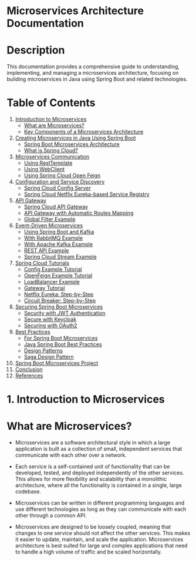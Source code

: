 # Microservices Architecture Documentation

# Description
This documentation provides a comprehensive guide to understanding, implementing, and managing a microservices architecture, focusing on building microservices in Java using Spring Boot and related technologies.

# Table of Contents
1. [Introduction to Microservices](#introduction-to-microservices)
    - [What are Microservices?](#what-are-microservices)
    - [Key Components of a Microservices Architecture](#key-components-of-a-microservices-architecture)
2. [Creating Microservices in Java Using Spring Boot](#creating-microservices-in-java-using-spring-boot)
    - [Spring Boot Microservices Architecture](#spring-boot-microservices-architecture)
    - [What is Spring Cloud?](#what-is-spring-cloud)
3. [Microservices Communication](#microservices-communication)
    - [Using RestTemplate](#using-resttemplate)
    - [Using WebClient](#using-webclient)
    - [Using Spring Cloud Open Feign](#using-spring-cloud-open-feign)
4. [Configuration and Service Discovery](#configuration-and-service-discovery)
    - [Spring Cloud Config Server](#spring-cloud-config-server)
    - [Spring Cloud Netflix Eureka-based Service Registry](#spring-cloud-netflix-eureka-based-service-registry)
5. [API Gateway](#api-gateway)
    - [Spring Cloud API Gateway](#spring-cloud-api-gateway)
    - [API Gateway with Automatic Routes Mapping](#api-gateway-with-automatic-routes-mapping)
    - [Global Filter Example](#global-filter-example)
7. [Event-Driven Microservices](#event-driven-microservices)
    - [Using Spring Boot and Kafka](#using-spring-boot-and-kafka)
    - [With RabbitMQ Example](#with-rabbitmq-example)
    - [With Apache Kafka Example](#with-apache-kafka-example)
    - [REST API Example](#rest-api-example)
    - [Spring Cloud Stream Example](#spring-cloud-stream-example)
8. [Spring Cloud Tutorials](#spring-cloud-tutorials)
    - [Config Example Tutorial](#config-example-tutorial)
    - [OpenFeign Example Tutorial](#openfeign-example-tutorial)
    - [LoadBalancer Example](#loadbalancer-example)
    - [Gateway Tutorial](#gateway-tutorial)
    - [Netflix Eureka: Step-by-Step](#netflix-eureka-step-by-step)
    - [Circuit Breaker: Step-by-Step](#circuit-breaker-step-by-step)
9. [Securing Spring Boot Microservices](#securing-spring-boot-microservices)
    - [Security with JWT Authentication](#security-with-jwt-authentication)
    - [Secure with Keycloak](#secure-with-keycloak)
    - [Securing with OAuth2](#securing-with-oauth2)
10. [Best Practices](#best-practices)
    - [For Spring Boot Microservices](#for-spring-boot-microservices)
    - [Java Spring Boot Best Practices](#java-spring-boot-best-practices)
    - [Design Patterns](#design-patterns)
    - [Saga Design Pattern](#saga-design-pattern)
11. [Spring Boot Microservices Project](#spring-boot-microservices-project)
12. [Conclusion](#conclusion)
13. [References](#references)

# 1. Introduction to Microservices

# What are Microservices?

- Microservices are a software architectural style in which a large application is built as a collection of small, independent services that communicate with each other over a network.

- Each service is a self-contained unit of functionality that can be developed, tested, and deployed independently of the other services. This allows for more flexibility and scalability than a monolithic architecture, where all the functionality is contained in a single, large codebase.

- Microservices can be written in different programming languages and use different technologies as long as they can communicate with each other through a common API.

- Microservices are designed to be loosely coupled, meaning that changes to one service should not affect the other services. This makes it easier to update, maintain, and scale the application. Microservices architecture is best suited for large and complex applications that need to handle a high volume of traffic and be scaled horizontally.
